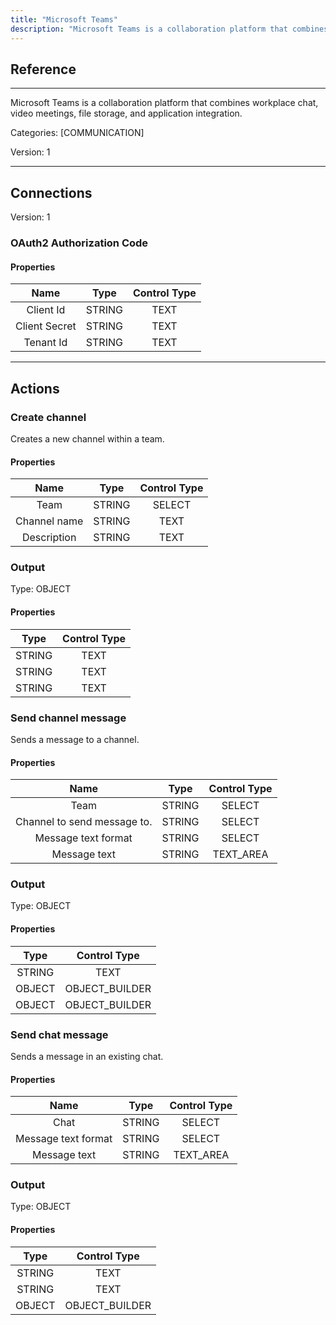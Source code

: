 ```yaml
---
title: "Microsoft Teams"
description: "Microsoft Teams is a collaboration platform that combines workplace chat, video meetings, file storage, and application integration."
---
```

## Reference
<hr />

Microsoft Teams is a collaboration platform that combines workplace chat, video meetings, file storage, and application integration.

Categories: [COMMUNICATION]

Version: 1

<hr />



## Connections

Version: 1


### OAuth2 Authorization Code

#### Properties

|      Name      |     Type     |     Control Type     |
|:--------------:|:------------:|:--------------------:|
| Client Id | STRING | TEXT  |
| Client Secret | STRING | TEXT  |
| Tenant Id | STRING | TEXT  |





<hr />





## Actions


### Create channel
Creates a new channel within a team.

#### Properties

|      Name      |     Type     |     Control Type     |
|:--------------:|:------------:|:--------------------:|
| Team | STRING | SELECT  |
| Channel name | STRING | TEXT  |
| Description | STRING | TEXT  |


### Output



Type: OBJECT

#### Properties

|     Type     |     Control Type     |
|:------------:|:--------------------:|
| STRING | TEXT  |
| STRING | TEXT  |
| STRING | TEXT  |





### Send channel message
Sends a message to a channel.

#### Properties

|      Name      |     Type     |     Control Type     |
|:--------------:|:------------:|:--------------------:|
| Team | STRING | SELECT  |
| Channel to send message to. | STRING | SELECT  |
| Message text format | STRING | SELECT  |
| Message text | STRING | TEXT_AREA  |


### Output



Type: OBJECT

#### Properties

|     Type     |     Control Type     |
|:------------:|:--------------------:|
| STRING | TEXT  |
| OBJECT | OBJECT_BUILDER  |
| OBJECT | OBJECT_BUILDER  |





### Send chat message
Sends a message in an existing chat.

#### Properties

|      Name      |     Type     |     Control Type     |
|:--------------:|:------------:|:--------------------:|
| Chat | STRING | SELECT  |
| Message text format | STRING | SELECT  |
| Message text | STRING | TEXT_AREA  |


### Output



Type: OBJECT

#### Properties

|     Type     |     Control Type     |
|:------------:|:--------------------:|
| STRING | TEXT  |
| STRING | TEXT  |
| OBJECT | OBJECT_BUILDER  |





